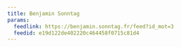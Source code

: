 ```yaml
---
title: Benjamin Sonntag
params:
  feedlink: https://benjamin.sonntag.fr/feed?id_mot=3
  feedid: e19d122de402220c464458f0715c81d4
---
```

